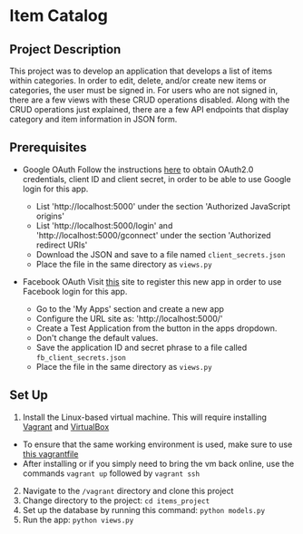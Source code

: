 # Item Catalog

## Project Description
This project was to develop an application that develops a list of items within categories. In order to edit, delete, and/or create new items or categories, the user must be signed in. For users who are not signed in, there are a few views with these CRUD operations disabled. Along with the CRUD operations just explained, there are a few API endpoints that display category and item information in JSON form.

## Prerequisites
- Google OAuth
  Follow the instructions [here](https://developers.google.com/identity/protocols/OAuth2) to obtain OAuth2.0 credentials, client ID and client secret, in order to be able to use Google login for this app.
  - List 'http://localhost:5000' under the section 'Authorized JavaScript origins'
  - List 'http://localhost:5000/login' and 'http://localhost:5000/gconnect' under the section 'Authorized redirect URIs'
  - Download the JSON and save to a file named `client_secrets.json`
  - Place the file in the same directory as `views.py`

- Facebook OAuth
  Visit [this](https://developers.facebook.com) site to register this new app in order to use Facebook login for this app.
  - Go to the 'My Apps' section and create a new app
  - Configure the URL site as: 'http://localhost:5000/'
  - Create a Test Application from the button in the apps dropdown.
  - Don't change the default values.
  - Save the application ID and secret phrase to a file called `fb_client_secrets.json`
  - Place the file in the same directory as `views.py`

## Set Up
1. Install the Linux-based virtual machine. This will require installing [Vagrant](https://www.vagrantup.com/) and [VirtualBox](https://www.virtualbox.org/wiki/Download_Old_Builds_5_1)
  - To ensure that the same working environment is used, make sure to use [this vagrantfile](Vagrantfile)
  - After installing or if you simply need to bring the vm back online, use the commands `vagrant up` followed by `vagrant ssh`
2. Navigate to the `/vagrant` directory and clone this project
3. Change directory to the project: `cd items_project`
4. Set up the database by running this command: `python models.py`
5. Run the app: `python views.py`
